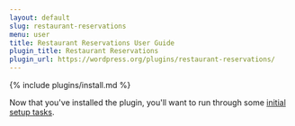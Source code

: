 ```yaml
---
layout: default
slug: restaurant-reservations
menu: user
title: Restaurant Reservations User Guide
plugin_title: Restaurant Reservations
plugin_url: https://wordpress.org/plugins/restaurant-reservations/
---
```

{% include plugins/install.md %}

Now that you've installed the plugin, you'll want to run through some [initial setup tasks](setup).
